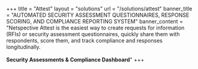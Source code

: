 +++
title = "Attest"
layout = "solutions" 
url = "/solutions/attest"
banner_title   = "AUTOMATED SECURITY ASSESSMENT QUESTIONNAIRES, RESPONSE SCORING, AND COMPLIANCE REPORTING SYSTEM"
banner_content = "Netspective Attest is the easiest way to create requests for information (RFIs) or security assessment questionnaires, quickly share them with respondents, score them, and track compliance and responses longitudinally.<br/><br/><b>Security Assessments & Compliance Dashboard</b>"
+++